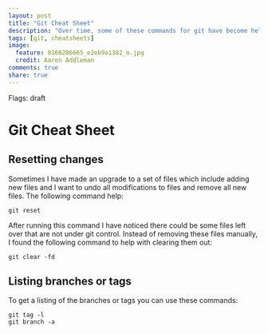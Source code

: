```yaml
---
layout: post
title: "Git Cheat Sheet"
description: "Over time, some of these commands for git have become helpful while working with repositories. The one I like most is when I want to do a true reset of not only files changed, but also files I have created. Other times, there are commands that help display information."
tags: [git, cheatsheets]
image:
  feature: 8160206665_e2eb9a1382_o.jpg
  credit: Aaron Addleman
comments: true
share: true
---
```

Flags: draft

# Git Cheat Sheet

## Resetting changes

Sometimes I have made an upgrade to a set of files which include adding new files and I want to undo all modifications to files and remove all new files. The following command help:

    
    git reset

After running this command I have noticed there could be some files left over that are not under git control. Instead of removing these files manually, I found the following command to help with clearing them out:

    git clear -fd

## Listing branches or tags

To get a listing of the branches or tags you can use these commands:

    git tag -l
    git branch -a

